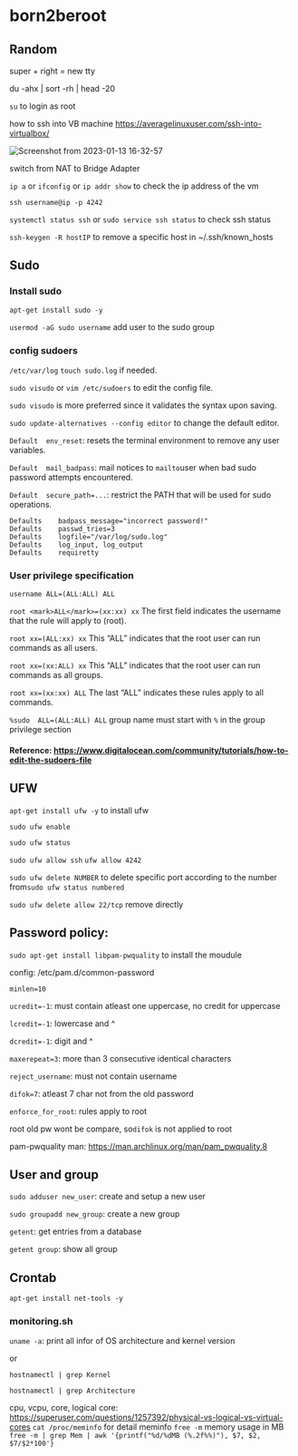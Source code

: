 # born2beroot

## Random
super + right = new tty

du -ahx | sort -rh | head -20

`su` to login as root

how to ssh into VB machine https://averagelinuxuser.com/ssh-into-virtualbox/

![Screenshot from 2023-01-13 16-32-57](https://user-images.githubusercontent.com/114371464/212358044-1d373edc-d8de-40a4-8a34-7e27fa274c2c.png)

switch from NAT to Bridge Adapter

`ip a` or `ifconfig` or `ip addr show` to check the ip address of the vm

`ssh username@ip -p 4242`


`systemctl status ssh` or `sudo service ssh status` to check ssh status

`ssh-keygen -R hostIP` to remove a specific host in ~/.ssh/known_hosts

## Sudo
### Install sudo
`apt-get install sudo -y`

`usermod -aG sudo username` add user to the sudo group

### config sudoers
`/etc/var/log` `touch sudo.log` if needed.

`sudo visudo` or `vim /etc/sudoers` to edit the config file.

`sudo visudo` is more preferred since it validates the syntax upon saving.

`sudo update-alternatives --config editor` to change the default editor.

`Default  env_reset`: resets the terminal environment to remove any user variables.

`Default  mail_badpass`: mail notices to `mailto`user when bad sudo password attempts encountered.

`Default  secure_path=...`: restrict the PATH that will be used for sudo operations.

```
Defaults	badpass_message="incorrect password!"
Defaults	passwd_tries=3
Defaults	logfile="/var/log/sudo.log"
Defaults	log_input, log_output
Defaults	requiretty
```
### User privilege specification
`username ALL=(ALL:ALL) ALL`

`root <mark>ALL</mark>=(xx:xx) xx` The first field indicates the username that the rule will apply to (root).

`root xx=(ALL:xx) xx` This “ALL” indicates that the root user can run commands as all users.

`root xx=(xx:ALL) xx` This “ALL” indicates that the root user can run commands as all groups.

`root xx=(xx:xx) ALL` The last “ALL” indicates these rules apply to all commands.

`%sudo  ALL=(ALL:ALL) ALL` group name must start with `%` in the group privilege section

#### Reference: https://www.digitalocean.com/community/tutorials/how-to-edit-the-sudoers-file

## UFW
`apt-get install ufw -y` to install ufw

`sudo ufw enable`

`sudo ufw status` 

`sudo ufw allow ssh` `ufw allow 4242`

`sudo ufw delete NUMBER` to delete specific port according to the number from`sudo ufw status numbered`

`sudo ufw delete allow 22/tcp` remove directly


## Password policy:

`sudo apt-get install libpam-pwquality` to install the moudule

config: /etc/pam.d/common-password

`minlen=10`

`ucredit=-1`: must contain atleast one uppercase, no credit for uppercase

`lcredit=-1`: lowercase and ^

`dcredit=-1`: digit and ^

`maxerepeat=3`: more than 3 consecutive identical characters

`reject_username`: must not contain username

`difok=7`: atleast 7 char not from the old password 

`enforce_for_root`: rules apply to root

root old pw wont be compare, so`difok` is not applied to root

pam-pwquality man: https://man.archlinux.org/man/pam_pwquality.8

## User and group
`sudo adduser new_user`: create and setup a new user

`sudo groupadd new_group`: create a new group

`getent`: get entries from a database

`getent group`: show all group

## Crontab

`apt-get install net-tools -y`

### monitoring.sh
`uname -a`: print all infor of OS architecture and kernel version

or

`hostnamectl | grep Kernel`

`hostnamectl | grep Architecture`

cpu, vcpu, core, logical core: https://superuser.com/questions/1257392/physical-vs-logical-vs-virtual-cores
`cat /proc/meminfo` for detail meminfo
`free -m` memory usage in MB
`free -m | grep Mem | awk '{printf("%d/%dMB (%.2f%%)"), $7, $2, $7/$2*100'}`
